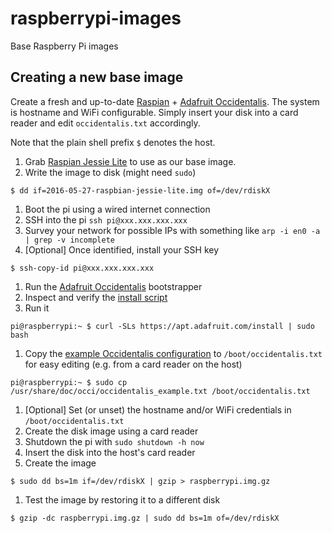 # raspberrypi-images
Base Raspberry Pi images

## Creating a new base image

Create a fresh and up-to-date [Raspian] + [Adafruit Occidentalis]. The system is hostname and WiFi configurable. Simply insert your disk into a card reader and edit `occidentalis.txt` accordingly.

Note that the plain shell prefix `$` denotes the host.

1. Grab [Raspian Jessie Lite] to use as our base image.
1. Write the image to disk (might need `sudo`)
```
$ dd if=2016-05-27-raspbian-jessie-lite.img of=/dev/rdiskX
```
1. Boot the pi using a wired internet connection
1. SSH into the pi `ssh pi@xxx.xxx.xxx.xxx`
  1. Survey your network for possible IPs with something like `arp -i en0 -a | grep -v incomplete`
  1. [Optional] Once identified, install your SSH key
  ```
  $ ssh-copy-id pi@xxx.xxx.xxx.xxx
  ```
1. Run the [Adafruit Occidentalis] bootstrapper
  1. Inspect and verify the [install script]
  1. Run it
```
pi@raspberrypi:~ $ curl -SLs https://apt.adafruit.com/install | sudo bash
```
1. Copy the [example Occidentalis configuration] to `/boot/occidentalis.txt` for easy editing (e.g. from a card reader on the host)
```
pi@raspberrypi:~ $ sudo cp /usr/share/doc/occi/occidentalis_example.txt /boot/occidentalis.txt
```
1. [Optional] Set (or unset) the hostname and/or WiFi credentials in `/boot/occidentalis.txt`
1. Create the disk image using a card reader
  1. Shutdown the pi with `sudo shutdown -h now`
  1. Insert the disk into the host's card reader
  1. Create the image
  ```
  $ sudo dd bs=1m if=/dev/rdiskX | gzip > raspberrypi.img.gz
  ```
  1. Test the image by restoring it to a different disk
  ```
  $ gzip -dc raspberrypi.img.gz | sudo dd bs=1m of=/dev/rdiskX
  ```

[Raspian]: (https://www.raspberrypi.org/downloads/raspbian/)
[Raspian Jessie Lite]: (https://www.raspberrypi.org/downloads/raspbian/)
[Adafruit Occidentalis]: (https://github.com/adafruit/Adafruit-Occidentalis)
[install script]: (https://github.com/adafruit/Adafruit-Occidentalis/blob/master/install.sh)
[example Occidentalis configuration]: (https://github.com/adafruit/Adafruit-Occi/blob/master/usr/share/doc/occi/occidentalis_example.txt)

